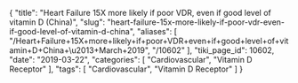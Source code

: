 {
    "title": "Heart Failure 15X more likely if poor VDR, even if good level of vitamin D (China)",
    "slug": "heart-failure-15x-more-likely-if-poor-vdr-even-if-good-level-of-vitamin-d-china",
    "aliases": [
        "/Heart+Failure+15X+more+likely+if+poor+VDR+even+if+good+level+of+vitamin+D+China+\u2013+March+2019",
        "/10602"
    ],
    "tiki_page_id": 10602,
    "date": "2019-03-22",
    "categories": [
        "Cardiovascular",
        "Vitamin D Receptor"
    ],
    "tags": [
        "Cardiovascular",
        "Vitamin D Receptor"
    ]
}